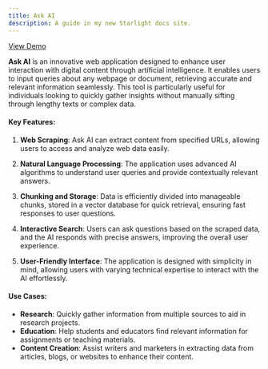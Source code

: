 ```yaml
---
title: Ask AI
description: A guide in my new Starlight docs site.
---
```


[View Demo](https://asksandy-web.fly.dev/)

<!-- ### Overview of Ask AI -->

**Ask AI** is an innovative web application designed to enhance user interaction with digital content through artificial intelligence. It enables users to input queries about any webpage or document, retrieving accurate and relevant information seamlessly. This tool is particularly useful for individuals looking to quickly gather insights without manually sifting through lengthy texts or complex data.

#### Key Features:

1. **Web Scraping**: Ask AI can extract content from specified URLs, allowing users to access and analyze web data easily.

2. **Natural Language Processing**: The application uses advanced AI algorithms to understand user queries and provide contextually relevant answers.

3. **Chunking and Storage**: Data is efficiently divided into manageable chunks, stored in a vector database for quick retrieval, ensuring fast responses to user questions.

4. **Interactive Search**: Users can ask questions based on the scraped data, and the AI responds with precise answers, improving the overall user experience.

5. **User-Friendly Interface**: The application is designed with simplicity in mind, allowing users with varying technical expertise to interact with the AI effortlessly.

#### Use Cases:

- **Research**: Quickly gather information from multiple sources to aid in research projects.
- **Education**: Help students and educators find relevant information for assignments or teaching materials.
- **Content Creation**: Assist writers and marketers in extracting data from articles, blogs, or websites to enhance their content.
